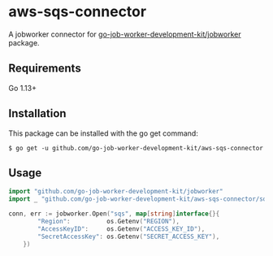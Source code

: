 # aws-sqs-connector

A jobworker connector for [go-job-worker-development-kit/jobworker](https://github.com/go-job-worker-development-kit/jobworker) package.

## Requirements

Go 1.13+

## Installation

This package can be installed with the go get command:

```
$ go get -u github.com/go-job-worker-development-kit/aws-sqs-connector
```

## Usage

```go
import "github.com/go-job-worker-development-kit/jobworker"
import _ "github.com/go-job-worker-development-kit/aws-sqs-connector/sqs"

conn, err := jobworker.Open("sqs", map[string]interface{}{
		"Region":          os.Getenv("REGION"),
		"AccessKeyID":     os.Getenv("ACCESS_KEY_ID"),
		"SecretAccessKey": os.Getenv("SECRET_ACCESS_KEY"),
	})
```